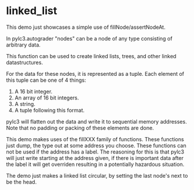 linked_list
===

This demo just showcases a simple use of fillNode/assertNodeAt.

In pylc3.autograder "nodes" can be a node of any type consisting of arbitrary data.

This function can be used to create linked lists, trees, and other linked
datastructures.

For the data for these nodes, it is represented as a tuple.
Each element of this tuple can be one of 4 things:

1) A 16 bit integer.
2) An array of 16 bit integers.
3) A string.
4) A tuple following this format.

pylc3 will flatten out the data and write it to sequential memory addresses. Note that
no padding or packing of these elements are done.

This demo makes uses of the fillXXX family of functions. These functions just dump,
the type out at some address you choose. These functions can not be used if the
address has a label. The reasoning for this is that pylc3 will just write starting at the
address given, if there is important data after the label it will get overriden resulting
in a potentially hazardous situation.

The demo just makes a linked list circular, by setting the last node's next to be the head.
